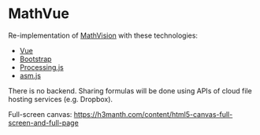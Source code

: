 # MathVue

Re-implementation of [MathVision](https://github.com/pbauermeister/MathVision) with these technologies:
- [Vue](https://vuejs.org/)
- [Bootstrap](https://getbootstrap.com/)
- [Processing.js](http://processingjs.org/)
- [asm.js](http://asmjs.org/)

There is no backend. Sharing formulas will be done using APIs of cloud file hosting services (e.g. Dropbox).

Full-screen canvas: https://h3manth.com/content/html5-canvas-full-screen-and-full-page
